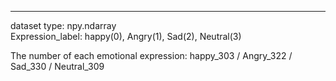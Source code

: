 -------------------------------------------
dataset type: npy.ndarray</br>
Expression_label: happy(0), Angry(1), Sad(2), Neutral(3)</br>

The number of each emotional expression: happy_303 / Angry_322 / Sad_330 / Neutral_309</br>



